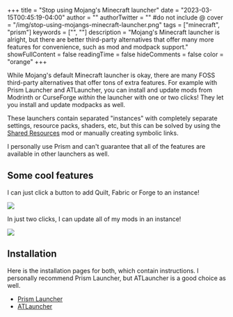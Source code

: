 +++
title = "Stop using Mojang's Minecraft launcher"
date = "2023-03-15T00:45:19-04:00"
author = ""
authorTwitter = "" #do not include @
cover = "/img/stop-using-mojangs-minecraft-launcher.png"
tags = ["minecraft", "prism"]
keywords = ["", ""]
description = "Mojang's Minecraft launcher is alright, but there are better third-party alternatives that offer many more features for convenience, such as mod and modpack support."
showFullContent = false
readingTime = false
hideComments = false
color = "orange"
+++

While Mojang's default Minecraft launcher is okay, there are many FOSS third-party alternatives that offer tons of extra features. For example with Prism Launcher and ATLauncher, you can install and update mods from Modrinth or CurseForge *within* the launcher with one or two clicks! They let you install and update modpacks as well.

These launchers contain separated "instances" with completely separate settings, resource packs, shaders, etc, but this can be solved by using the [Shared Resources](https://modrinth.com/mod/shared-resources) mod or manually creating symbolic links.

I personally use Prism and can't guarantee that all of the features are available in other launchers as well.
## Some cool features
I can just click a button to add Quilt, Fabric or Forge to an instance!

![](/img/prism-loader.png)

In just two clicks, I can update all of my mods in an instance!

![](/img/prism-update.png)

## Installation

Here is the installation pages for both, which contain instructions. I personally recommend Prism Launcher, but ATLauncher is a good choice as well.

- [Prism Launcher](https://prismlauncher.org/download/)
- [ATLauncher](https://atlauncher.com/downloads)

